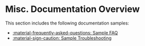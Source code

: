 # Misc. Documentation Overview

This section includes the following documentation samples:

<div class="grid cards" markdown>

- [:material-frequently-asked-questions: Sample FAQ](misc_faq.md)
- [:material-sign-caution: Sample Troubleshooting](misc_trouble.md)

</div>
